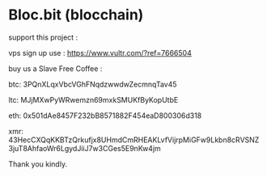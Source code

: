 # Bloc.bit (blocchain)


support this project :

vps sign up use : https://www.vultr.com/?ref=7666504 

buy us a Slave Free Coffee :

btc:  3PQnXLqxVbcVGhFNqdzwwdwZecmnqTav45

ltc:  MJjMXwPyWRwemzn69mxkSMUKfByKopUtbE

eth:  0x501dAe8457F232bB8571882F454eaD800306d318

xmr:  43HecCXQqKKBTzQrkufjx8UHmdCmRHEAKLvfVijrpMiGFw9Lkbn8cRVSNZ3juT8AhfaoWr6LgydJiiJ7w3CGes5E9nKw4jm

Thank you kindly.
